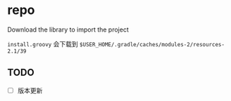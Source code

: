 # repo
Download the library to import the project

`install.groovy` 会下载到 `$USER_HOME/.gradle/caches/modules-2/resources-2.1/39`

## TODO
- [ ] 版本更新
